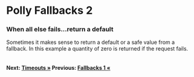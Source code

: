 # Polly Fallbacks 2

### When all else fails...return a default
Sometimes it makes sense to return a default or a safe value from a fallback. In this example a quantity of zero is returned if the request fails.

``` cs --region fallingBackAndReturningADefault --source-file .\src\Program.cs --project .\src\PollyDemo.csproj 
```

#### Next: [Timeouts &raquo;](../timeout.md) Previous: [Fallbacks 1 &laquo;](../fallingBack.md)
